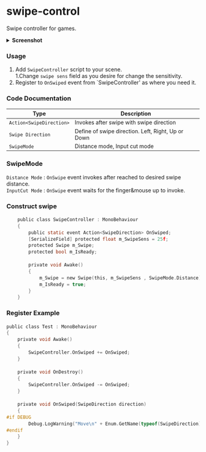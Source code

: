 <!--
  Copyright (c) 2022 Mehmet

  Written by Mehmet Doğan <mmt.dgn.6634@gmail.com>, august 2022
-->
# swipe-control
Swipe controller for games.

<details>
<summary><b>Screenshot</b></summary>
  
<img src="/.github/screenshots/swipe.png">
</details>

### Usage
1. Add `SwipeController` script to your scene.  
  1.Change `swipe sens` field as you desire for change the sensitivity.
2. Register to `OnSwiped` event from `SwipeController' as where you need it.

### Code Documentation
| Type                     | Description                                        |
| ------------------------ | -------------------------------------------------- |
| `Action<SwipeDirection>` | Invokes after swipe with swipe direction           |
| `Swipe Direction`        | Define of swipe direction. Left, Right, Up or Down |
| `SwipeMode`              | Distance mode, Input cut mode                     |
  
### SwipeMode
  `Distance Mode` : `OnSwipe` event invokes after reached to desired swipe distance.  
  `InputCut Mode` : `OnSwipe` event waits for the finger&mouse up to invoke.
  
  ### Construct swipe
```c
    public class SwipeController : MonoBehaviour
    {
        public static event Action<SwipeDirection> OnSwiped;
        [SerializeField] protected float m_SwipeSens = 25f;
        protected Swipe m_Swipe;
        protected bool m_IsReady;

        private void Awake()
        {
            m_Swipe = new Swipe(this, m_SwipeSens , SwipeMode.Distance);
            m_IsReady = true;
        }
    }
```
  
### Register Example
```c
public class Test : MonoBehaviour
{
    private void Awake()
    {
        SwipeController.OnSwiped += OnSwiped;
    }
  
    private void OnDestroy()
    {
        SwipeController.OnSwiped -= OnSwiped;
    }

    private void OnSwiped(SwipeDirection direction)
    {
#if DEBUG
        Debug.LogWarning("Move\n" + Enum.GetName(typeof(SwipeDirection), direction));
#endif
    }
}
```
